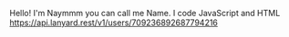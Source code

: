 Hello! I'm Naymmm you can call me Name. I code JavaScript and HTML
https://api.lanyard.rest/v1/users/709236892687794216

